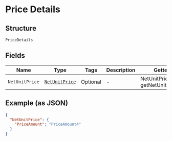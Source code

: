 
# Price Details

## Structure

`PriceDetails`

## Fields

| Name | Type | Tags | Description | Getter | Setter |
|  --- | --- | --- | --- | --- | --- |
| `NetUnitPrice` | [`NetUnitPrice`](../../doc/models/net-unit-price.md) | Optional | - | NetUnitPrice getNetUnitPrice() | setNetUnitPrice(NetUnitPrice netUnitPrice) |

## Example (as JSON)

```json
{
  "NetUnitPrice": {
    "PriceAmount": "PriceAmount4"
  }
}
```

